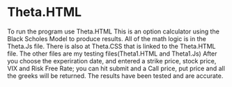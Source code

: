 # Theta.HTML
To run the program use Theta.HTML
This is an option calculator using the Black Scholes Model to produce results. All of the math logic is in the Theta.Js file. 
There is also at Theta.CSS that is linked to the Theta.HTML file. The other files are my testing files(Theta1.HTML and Theta1.Js)
After you choose the experiration date, and entered a strike price, stock price, VIX and Risk Free Rate; you can hit submit and
a Call price, put price and all the greeks will be returned. The results have been tested and are accurate.
